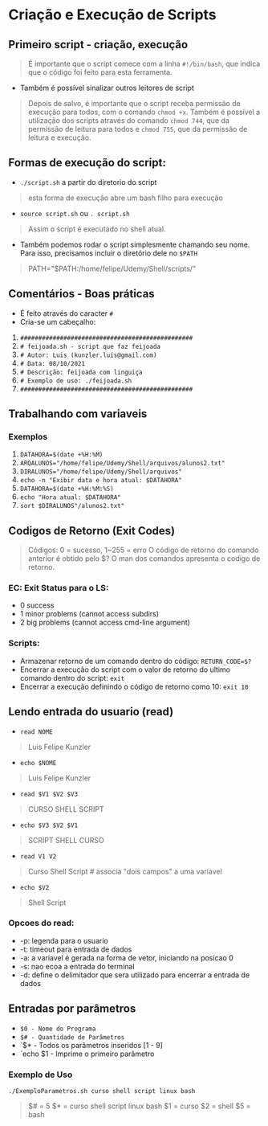 # Criação e Execução de Scripts

## Primeiro script - criação, execução
> É importante que o script comece com a linha `#!/bin/bash`, que indica que o código foi feito para esta ferramenta.

- Também é possível sinalizar outros leitores de script

> Depois de salvo, é importante que o script receba permissão de execução para todos, com o comando `chmod +x`. Também é possível a utilização dos scripts através do comando `chmod 744`, que da permissão de leitura para todos e `chmod 755`, que da permissão de leitura e execução.

## Formas de execução do script:
- `./script.sh` a partir do diretorio do script
> esta forma de execução abre um bash filho para execução
- `source script.sh` ou `. script.sh`
> Assim o script é executado no shell atual.
- Também podemos rodar o script simplesmente chamando seu nome. Para isso, precisamos incluir o diretório dele no `$PATH`
> PATH="$PATH:/home/felipe/Udemy/Shell/scripts/"

## Comentários - Boas práticas
- É feito através do caracter `#`
- Cria-se um cabeçalho:
1. `################################################`
2. `# feijoada.sh - script que faz feijoada`
3. `# Autor: Luis (kunzler.luis@gmail.com)`
4. `# Data: 08/10/2021`
5. `# Descrição: feijoada com linguiça`
6. `# Exemplo de uso: ./feijoada.sh`
7. `################################################`

## Trabalhando com variaveis
### Exemplos
1. `DATAHORA=$(date +%H:%M)`
2. `ARQALUNOS="/home/felipe/Udemy/Shell/arquivos/alunos2.txt"`
3. `DIRALUNOS="/home/felipe/Udemy/Shell/arquivos"`
4. `echo -n "Exibir data e hora atual: $DATAHORA"`
5. `DATAHORA=$(date +%H:%M:%S)`
6. `echo "Hora atual: $DATAHORA"`
7. `sort $DIRALUNOS"/alunos2.txt"`

## Codigos de Retorno (Exit Codes)
> Códigos: 0 = sucesso, 1~255 = erro
> O código de retorno do comando anterior é obtido pelo $?
> O man dos comandos apresenta o codigo de retorno.
### EC: Exit Status para o LS:
- 0 success
- 1 minor problems (cannot access subdirs)
- 2 big problems (cannot access cmd-line argument)

### Scripts:
- Armazenar retorno de um comando dentro do código:
`RETURN_CODE=$?`
- Encerrar a execução do script com o valor de retorno do ultimo comando dentro do script:
`exit`
- Encerrar a execução definindo o código de retorno como 10:
`exit 10`

## Lendo entrada do usuario (read)
- `read NOME`
> Luis Felipe Kunzler
- `echo $NOME`
> Luis Felipe Kunzler
- `read $V1 $V2 $V3`
> CURSO SHELL SCRIPT
- `echo $V3 $V2 $V1`
> SCRIPT SHELL CURSO
- `read V1 V2`
> Curso Shell Script # associa "dois campos" a uma variavel
- `echo $V2`
> Shell Script
### Opcoes do read:
- -p: legenda para o usuario
- -t: timeout para entrada de dados
- -a: a variavel é gerada na forma de vetor, iniciando na posicao 0
- -s: nao ecoa a entrada do terminal
- -d: define o delimitador que sera utilizado para encerrar a entrada de dados

## Entradas por parâmetros
- `$0 - Nome do Programa`
- `$# - Quantidade de Parâmetros`
- `$* - Todos os parâmetros inseridos [1 - 9]
- `echo $1 - Imprime o primeiro parâmetro
### Exemplo de Uso
`./ExemploParametros.sh curso shell script linux bash`
> $# = 5
> $* = curso shell script linux bash
> $1 = curso
> $2 = shell
> $5 = bash

